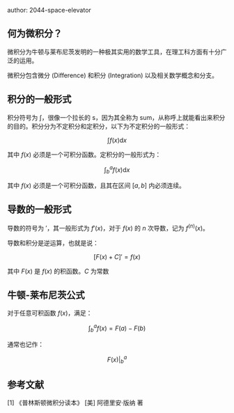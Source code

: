 author: 2044-space-elevator

## 何为微积分？

微积分为牛顿与莱布尼茨发明的一种极其实用的数学工具，在理工科方面有十分广泛的运用。

微积分包含微分 (Difference) 和积分 (Integration) 以及相关数学概念和分支。

## 积分的一般形式

积分符号为 $\int$，很像一个拉长的 s，因为其全称为 sum，从称呼上就能看出来积分的目的。积分分为不定积分和定积分，以下为不定积分的一般形式：

$$
\int f(x) \mathrm{d} x
$$

其中 $f(x)$ 必须是一个可积分函数。定积分的一般形式为：

$$
\int^a_b f(x) \mathrm{d} x
$$

其中 $f(x)$ 必须是一个可积分函数，且其在区间 $[a,b]$ 内必须连续。

## 导数的一般形式

导数的符号为 $\prime$，其一般形式为 $f\prime(x)$，对于 $f(x)$ 的 $n$ 次导数，记为 $f^{(n)}(x)$。

导数和积分是逆运算，也就是说：

$$
[F(x)+C]\prime = f(x)
$$

其中 $F(x)$ 是 $f(x)$ 的积函数。$C$ 为常数

## 牛顿-莱布尼茨公式

对于任意可积函数 $f(x)$，满足：

$$
\int^a_b f(x) = F(a) - F(b)
$$

通常也记作：

$$
F(x) \Big \rvert^a_b
$$


## 参考文献

[1] 《普林斯顿微积分读本》 [美] 阿德里安·版纳 著

